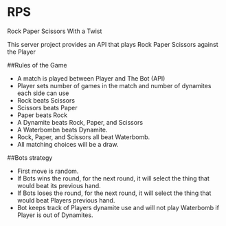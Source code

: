 # RPS

Rock Paper Scissors With a Twist

This server project provides an API that plays Rock Paper Scissors against the Player

##Rules of the Game

 * A match is played between Player and The Bot (API)
 * Player sets number of games in the match and number of dynamites each side can use
 * Rock beats Scissors
 * Scissors beats Paper
 * Paper beats Rock
 * A Dynamite beats Rock, Paper, and Scissors
 * A Waterbombn beats Dynamite.
 * Rock, Paper, and Scissors all beat Waterbomb.
 * All matching choices will be a draw.
 
##Bots strategy

 * First move is random.
 * If Bots wins the round, for the next round, it will select the thing that would beat its previous hand.
 * If Bots loses the round, for the next round, it will select the thing that would beat Players previous hand.
 * Bot keeps track of Players dynamite use and will not play Waterbomb if Player is out of Dynamites.
 

 
